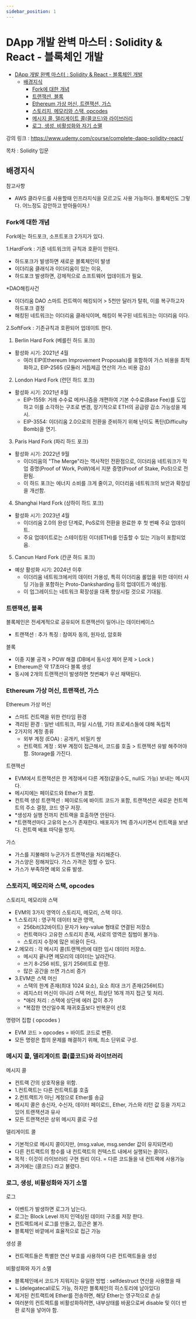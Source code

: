 ```yaml
---
sidebar_position: 1
---
```


# DApp 개발 완벽 마스터 : Solidity & React - 블록체인 개발
- [DApp 개발 완벽 마스터 : Solidity \& React - 블록체인 개발](#dapp-개발-완벽-마스터--solidity--react---블록체인-개발)
  - [배경지식](#배경지식)
    - [Fork에 대한 개념](#fork에-대한-개념)
    - [트랜잭션, 블록](#트랜잭션-블록)
    - [Ethereum 가상 머신, 트랜잭션, 가스](#ethereum-가상-머신-트랜잭션-가스)
    - [스토리지, 메모리와 스택, opcodes](#스토리지-메모리와-스택-opcodes)
    - [메시지 콜, 델리게이트 콜(콜코드)와 라이브러리](#메시지-콜-델리게이트-콜콜코드와-라이브러리)
    - [로그, 생성, 비활성화와 자기 소멸](#로그-생성-비활성화와-자기-소멸)


강의 링크 : https://www.udemy.com/course/complete-dapp-solidity-react/

목차 : Solidity 입문  

## 배경지식  

참고사항 
- AWS 클라우드를 사용할때 인프라지식을 모르고도 사용 가능하다. 블록체인도 그렇다. 어느정도 감안하고 받아들이자.!  

### Fork에 대한 개념  

Fork에는 하드포크, 소프트포크 2가지가 있다.  

1.HardFork : 기존 네트워크의 규칙과 호환이 안된다.    
- 하드포크가 발생하면 새로운 블록체인이 발생
- 이더리움 클래식과 이더리움이 있는 이유, 
- 하드포크 발생하면, 강제적으로 소프트웨어 업데이트가 필요.  

*DAO해킹사건   
- 이더리움 DAO 스마트 컨트렉이 해킹되어 > 5천만 달러가 탈취, 이를 복구하고자 하드포크 결정  
- 해킹된 네트워크는 이더리움 클래식이며, 해킹이 복구된 네트워크는 이더리움 이다.  

2.SoftFork : 기존규칙과 호환되어 업데이트 한다.  

1. Berlin Hard Fork (베를린 하드 포크)
- 활성화 시기: 2021년 4월
  - 여러 EIP(Ethereum Improvement Proposals)를 포함하여 가스 비용을 최적화하고, EIP-2565 (모듈러 거듭제곱 연산의 가스 비용 감소)

2. London Hard Fork (런던 하드 포크)
- 활성화 시기: 2021년 8월
  - EIP-1559: 거래 수수료 메커니즘을 개편하여 기본 수수료(Base Fee)를 도입하고 이를 소각하는 구조로 변경, 장기적으로 ETH의 공급량 감소 가능성을 제시.
  - EIP-3554: 이더리움 2.0으로의 전환을 준비하기 위해 난이도 폭탄(Difficulty Bomb)을 연기.

3. Paris Hard Fork (파리 하드 포크)
- 활성화 시기: 2022년 9월
  - 이더리움의 "The Merge"라는 역사적인 전환점으로, 이더리움 네트워크가 작업 증명(Proof of Work, PoW)에서 지분 증명(Proof of Stake, PoS)으로 전환됨.
  - 이 하드 포크는 에너지 소비를 크게 줄이고, 이더리움 네트워크의 보안과 확장성을 개선함.

4. Shanghai Hard Fork (상하이 하드 포크)
- 활성화 시기: 2023년 4월
  - 이더리움 2.0의 완성 단계로, PoS로의 전환을 완료한 후 첫 번째 주요 업데이트.
  - 주요 업데이트로는 스테이킹된 이더(ETH)를 인출할 수 있는 기능이 포함되었음.

5. Cancun Hard Fork (칸쿤 하드 포크)
- 예상 활성화 시기: 2024년 이후
  - 이더리움 네트워크에서의 데이터 가용성, 특히 이더리움 롤업을 위한 데이터 샤딩 기능을 포함하는 Proto-Danksharding 등의 업데이트가 예상됨. 
  - 이 업그레이드는 네트워크 확장성을 대폭 향상시킬 것으로 기대됨.  

### 트랜잭션, 블록  

블록체인은 전세계적으로 공유되어 트랜잭션이 일어나는 데이터베이스  
- 트랜잭션 : 추가 특징 : 참여자 동의, 원자성, 암호화  

블록 
- 이중 지불 공격 > POW 해결 (DB에서 동시성 제어 문제 > Lock )   
- Ethereum은 약 17초마다 블록 생성  
- 동시에 2개의 트랜잭션이 발생하면 첫번째가 우선 채택된다.  

### Ethereum 가상 머신, 트랜잭션, 가스

Ethereum 가상 머신  
- 스마트 컨트랙을 위한 런타임 환경  
- 격리된 환경 : 일반 네트워크, 파일 시스템, 기타 프로세스들에 대해 독립적  
- 2가지의 계정 종류 
  - 외부 계정 (EOA) : 공개키, 비밀키 쌍  
  - 컨트랙트 계정 : 외부 계정이 접근해서, 코드를 호출 > 트랜젝션 유발 해주어야 함. Storage를 가진다.  

트랜잭션  
- EVM에서 트랜잭션은 한 계정에서 다른 계정(같을수도, null도 가능) 보내는 메시지다.  
- 메시지에는 페이로드와 Ether가 포함.   
- 컨트렉 생성 트랜잭션 : 페이로드에 바이트 코드가 포함, 트랜잭션은 새로운 컨트렉트의 주소 결정, 코드 영구 저장.  
- *생성자 실행 전까지 컨트랙을 호출하면 안된다.  
- *트랜잭션마다 고유의 논스가 존재한다. 배포자가 1씩 증가시키면서 컨트랙을 보낸다. 컨트랙 배포 따닥을 방지.  

가스  
- 가스를 지불해야 누군가가 트랜잭션을 처리해준다.  
- 가스양은 정해져있다. 가스 가격은 정할 수 있다.   
- 가스가 부족하면 예외 오류 발생.  

### 스토리지, 메모리와 스택, opcodes  


스토리지, 메모리와 스택
- EVM의 3가지 영역이 스토리지, 메모리, 스택 이다.  
- 1.스토리지 : 영구적 데이터 보관 영역,
  - 256bit(32바이트) 문자가 key-value 형태로 연결된 저장소  
  - 컨트랙마다 고유한 스토리지 존재, 서로의 영역은 침범이 불가능.  
  - 스토리지 수정에 많은 비용이 든다.
- 2.메모리 : 각 메시지 콜(트랜젝션)에 대한 임시 데이터 저장소.
  - 메시지 끝나면 메모리의 데이터는 날라간다.  
  - 쓰기 8-256 비트, 읽기 256비트로 한정.  
  - 많은 공간을 쓰면 가스비 증가
- 3.EVM은 스택 머신
  - 스택의 한계 존재(최대 1024 요소), 요소 최대 크기 존재(256비트)  
  - 레지스터 머신이 아니라 스택 머신, 최상단 16개 까지 접근 및 처리.   
  - *애러 처리 : 스택에 상단에 에러 값이 추가    
  - *복잡한 연산일수록 재귀호출보다 반복문이 선호  

명령어 집합 ( opcodes )  
- EVM 코드 > opcodes = 바이트 코드로 변환.  
- 모든 명령은 합의 문제를 해결하기 위해, 최소 단위로 구성.

### 메시지 콜, 델리게이트 콜(콜코드)와 라이브러리

메시지 콜  
- 컨트랙 간의 상호작용을 위함. 
- 1.컨트랙트는 다른 컨트랙트를 호출  
- 2.컨트랙트가 아닌 계정으로 Ether를 송금   
- 메시지 콜은 송신자, 수신자, 데이터 페이로드, Ether, 가스와 리턴 값 등을 가지고 있어 트랜잭션과 유사  
- 모든 트랜잭션은 상위 메시지 콜로 구성  

델리게이트 콜
- 기본적으로 메시지 콜이지만, (msg.value, msg.sender 값이 유지되면서)  
- 다른 컨트랙트의 함수를 내 컨트랙트의 컨텍스트 내에서 실행되는 콜이다.    
- 목적 : 이것이 라이브러리 구현 원리 이다. = 다른 코드들을 내 컨트랙에 사용가능  
- 과거에는 (콜코드) 라고 불렸다.      

### 로그, 생성, 비활성화와 자기 소멸

로그  
- 이벤트가 발생하면 로그가 남는다. 
- 로그는 Block Level 까지 인덱싱된 데이터 구조를 저장 한다.  
- 컨트랙트에서 로그를 만들고, 접근은 불가.  
- 블록체인 바깥에서 효율적으로 접근 가능     

생성 콜  
- 컨트랙트들은 특별한 연산 부호를 사용하여 다른 컨트랙트들을 생성   

비활성화와 자기 소멸
- 블록체인에서 코드가 지워지는 유일한 방법 : selfdestruct 연산을 사용했을 때 
- ㄴ(delegatecall로도 가능, 하지만 블록체인의 히스토리에 남아있다)      
- 제거된 컨트랙트에 Ether를 전송하면, 해당 Ether는 영구적으로 손실   
- 여러분의 컨트랙트를 비활성화하려면, 내부상태를 바꿈으로써 disable 및 이더 반환 로직을 넣어야 함.  